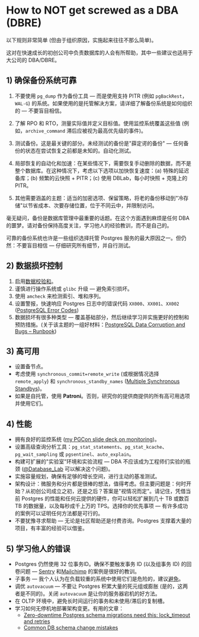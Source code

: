 # How to NOT get screwed as a DBA (DBRE)

以下规则非常简单 (但由于组织原因，实施起来往往不那么简单)。

这对在快速成长的初创公司中负责数据库的人会有所帮助，其中一些建议也适用于大公司的 DBA/DBRE。

## 1) 确保备份系统可靠

1. 不要使用 `pg_dump` 作为备份工具 — 而是使用支持 PITR (例如 `pgBackRest`，`WAL-G`) 的系统。如果使用的是托管解决方案，请详细了解备份系统是如何组织的 — 不要盲目相信。

2. 了解 RPO 和 RTO，测量实际值并定义目标值。使用监控系统覆盖这些值 (例如，`archive_command` 滞后应被视为最高优先级的事件)。
3. 测试备份。这是最关键的部分。未经测试的备份是"薛定谔的备份" — 任何备份的状态在尝试恢复之前都是未知的。自动化测试。
4. 局部恢复的自动化和加速：在某些情况下，需要恢复手动删除的数据，而不是整个数据库。在这种情况下，考虑以下选项以加快恢复速度：(a) 特殊的延迟备库；(b) 频繁的云快照 + PITR；(c) 使用 DBLab，每小时快照 + 克隆上的 PITR。
5. 其他需要涵盖的主题：适当的加密选项、保留策略，将老的备份移动到"冷存储"以节省成本、次要存储位置，位于不同云中，并限制访问。

毫无疑问，备份是数据库管理中最重要的话题。在这个方面遇到麻烦是任何 DBA 的噩梦。请对备份保持高度关注，学习他人的经验教训，而不是自己的。

可靠的备份系统也许是一些组织选择托管 Postgres 服务的最大原因之一。但仍然：不要盲目相信 — 仔细研究所有细节，并自行测试。

## 2) 数据损坏控制

1. 启用[数据校验和](https://gitlab.com/postgres-ai/postgresql-consulting/postgres-howtos/-/blob/main/0037_how_to_enable_data_checksums_without_downtime.md)。
2. 谨慎进行操作系统或 `glibc` 升级 — 避免索引损坏。
3. 使用 `amcheck` 来检测索引、堆和序列。
4. 设置警报，快速响应 Postgres 日志中的错误代码 `XX000`、`XX001`、`XX002` ([PostgreSQL Error Codes](https://postgresql.org/docs/current/errcodes-appendix.html))
5. 数据损坏有很多种类型 — 覆盖基础部分，然后继续学习并实施更好的控制和预防措施。(关于该主题的一组好材料：[PostgreSQL Data Corruption and Bugs – Runbook](https://docs.google.com/spreadsheets/u/1/d/1zUH7IYOv46CVSmc-72CD7ROnMA6skJSQZjnm4yxvX9A/edit#gid=0))

## 3) 高可用

- 设置备节点。
- 考虑使用 `synchronous_commit=remote_write` (或根据情况选择 `remote_apply`) 和 `synchronous_standby_names` ([Multiple Synchronous Standbys](https://postgresql.org/docs/current/warm-standby.html#SYNCHRONOUS-REPLICATION-MULTIPLE-STANDBYS))。
- 如果是自托管，使用 **Patroni**。否则，研究你的提供商提供的所有高可用选项并使用它们。

## 4) 性能

- 拥有良好的监控系统 ([my PGCon slide deck on monitoring](https://twitter.com/samokhvalov/status/1664686535562625034))。
- 设置高级查询分析工具：`pg_stat_statements`、`pg_stat_kcache`、`pg_wait_sampling` 或 `pgsentinel`、`auto_explain`。
- 构建可扩展的"实验室"环境和实验流程 — DBA 不应该成为工程师们实验的瓶颈 ([@Database_Lab](https://twitter.com/Database_Lab) 可以解决这个问题)。
- 实施容量规划，确保有足够的增长空间，进行主动的基准测试。
- 架构设计：微服务和分片都是很棒的想法，值得考虑。但主要问题是：何时开始？从初创公司成立之初，还是之后？答案是"视情况而定"。请记住，凭借当前 Postgres 的性能和任何云提供的硬件，你可以轻松扩展到几十 TB 或数百 TB 的数据量，以及每秒成千上万的 TPS。选择你的优先事项 — 有许多成功的案例可以证明任何方法都是可行的。
- 不要犹豫寻求帮助 — 无论是社区帮助还是付费咨询。Postgres 支撑着大量的项目，有丰富的经验可以借鉴。

## 5) 学习他人的错误

- Postgres 仍然使用 32 位事务ID。确保不要触发事务 ID (以及组事务 ID) 的回卷问题 — [Sentry](https://blog.sentry.io/transaction-id-wraparound-in-postgres/) 和[Mailchimp](https://mailchimp.com/what-we-learned-from-the-recent-mandrill-outage/) 的案例是很好的教训。
- 子事务 — 我个人认为在负载较重的系统中使用它们是危险的，建议[避免](https://gitlab.com/postgres-ai/postgresql-consulting/postgres-howtos/-/blob/main/0035_how_to_use_subtransactions_in_postgres.md)。
- 调优 `autovacuum` — 不要让 Postgres 积累大量的死元组或膨胀 (是的，这两者是不同的)。关闭 `autovacuum` 是让你的服务器宕机的好方法。
- 在 OLTP 环境中，避免长时间运行的事务和未使用/滞后的复制槽。
- 学习如何无停机地部署架构变更。有用的文章：
  - [Zero-downtime Postgres schema migrations need this: lock_timeout and retries](https://postgres.ai/blog/20210923-zero-downtime-postgres-schema-migrations-lock-timeout-and-retries)
  - [Common DB schema change mistakes](https://postgres.ai/blog/20220525-common-db-schema-change-mistakes)